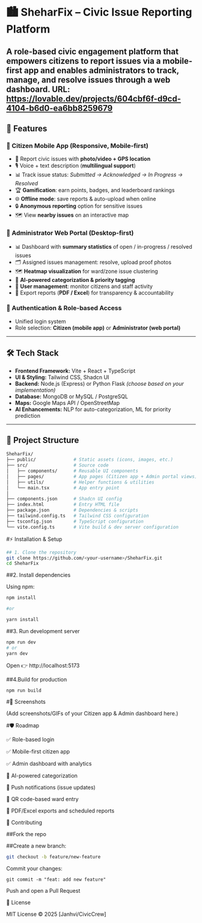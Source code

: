 # 🏙️ SheharFix – Civic Issue Reporting Platform

A **role-based civic engagement platform** that empowers **citizens** to report issues via a **mobile-first app** and enables **administrators** to track, manage, and resolve issues through a **web dashboard**.
URL: https://lovable.dev/projects/604cbf6f-d9cd-4104-b6d0-ea6bb8259679
---

## 🚀 Features

### 👤 Citizen Mobile App (Responsive, Mobile-first)
- 📍 Report civic issues with **photo/video + GPS location**
- 🎙️ Voice + text description (**multilingual support**)
- 📊 Track issue status: *Submitted → Acknowledged → In Progress → Resolved*
- 🏆 **Gamification**: earn points, badges, and leaderboard rankings
- 🌐 **Offline mode**: save reports & auto-upload when online
- 🔒 **Anonymous reporting** option for sensitive issues
- 🗺️ View **nearby issues** on an interactive map

### 🏢 Administrator Web Portal (Desktop-first)
- 📊 Dashboard with **summary statistics** of open / in-progress / resolved issues
- 🗂️ Assigned issues management: resolve, upload proof photos
- 🗺️ **Heatmap visualization** for ward/zone issue clustering
- 🤖 **AI-powered categorization & priority tagging**
- 👥 **User management**: monitor citizens and staff activity
- 📑 Export reports (**PDF / Excel**) for transparency & accountability

### 🔑 Authentication & Role-based Access
- Unified login system
- Role selection: **Citizen (mobile app)** or **Administrator (web portal)**

---

## 🛠️ Tech Stack
- **Frontend Framework:** Vite + React + TypeScript  
- **UI & Styling:** Tailwind CSS, Shadcn UI  
- **Backend:** Node.js (Express) or Python Flask *(choose based on your implementation)*  
- **Database:** MongoDB or MySQL / PostgreSQL  
- **Maps:** Google Maps API / OpenStreetMap  
- **AI Enhancements:** NLP for auto-categorization, ML for priority prediction  

---

## 📂 Project Structure

```bash
SheharFix/
├── public/              # Static assets (icons, images, etc.)
├── src/                 # Source code
│   ├── components/      # Reusable UI components
│   ├── pages/           # App pages (Citizen app + Admin portal views)
│   ├── utils/           # Helper functions & utilities
│   └── main.tsx         # App entry point
│
├── components.json      # Shadcn UI config
├── index.html           # Entry HTML file
├── package.json         # Dependencies & scripts
├── tailwind.config.ts   # Tailwind CSS configuration
├── tsconfig.json        # TypeScript configuration
└── vite.config.ts       # Vite build & dev server configuration
```


#⚡ Installation & Setup
```bash
## 1. Clone the repository
git clone https://github.com/<your-username>/SheharFix.git
cd SheharFix
```
##2. Install dependencies

Using npm:
```bash
npm install

#or

yarn install
```
##3. Run development server
``` bash
npm run dev
# or
yarn dev
```
Open 👉 http://localhost:5173

##4.Build for production
```bash
npm run build
```
#📸 Screenshots

(Add screenshots/GIFs of your Citizen app & Admin dashboard here.)

#🛡️ Roadmap

✅ Role-based login

✅ Mobile-first citizen app

✅ Admin dashboard with analytics

🔲 AI-powered categorization

🔲 Push notifications (issue updates)

🔲 QR code-based ward entry

🔲 PDF/Excel exports and scheduled reports

🤝 Contributing

##Fork the repo

##Create a new branch:
```bash 
git checkout -b feature/new-feature
```

Commit your changes:
```
git commit -m "feat: add new feature"
```

Push and open a Pull Request

📜 License

MIT License © 2025 [Janhvi/CivicCrew]



